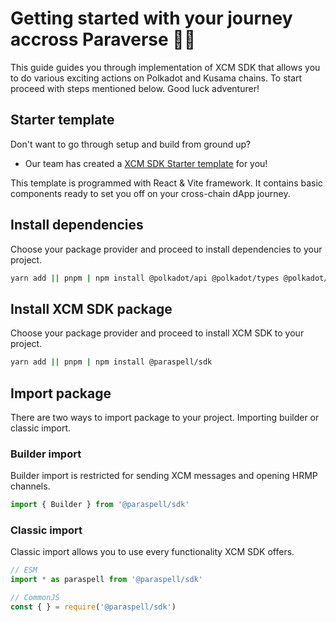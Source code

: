# Getting started with your journey accross Paraverse 👨‍🚀

This guide guides you through implementation of XCM SDK that allows you to do various exciting actions on Polkadot and Kusama chains. To start proceed with steps mentioned below. Good luck adventurer!

## Starter template
Don't want to go through setup and build from ground up? 
- Our team has created a [XCM SDK Starter template](https://github.com/paraspell/xcm-sdk-template) for you! 

This template is programmed with React & Vite framework. It contains basic components ready to set you off on your cross-chain dApp journey.

## Install dependencies
Choose your package provider and proceed to install dependencies to your project.
```sh
yarn add || pnpm | npm install @polkadot/api @polkadot/types @polkadot/api-base @polkadot/apps-config @polkadot/util
```

## Install XCM SDK package
Choose your package provider and proceed to install XCM SDK to your project.
```sh
yarn add || pnpm | npm install @paraspell/sdk
```

## Import package
There are two ways to import package to your project. Importing builder or classic import.

### Builder import
Builder import is restricted for sending XCM messages and opening HRMP channels.
```js
import { Builder } from '@paraspell/sdk'
```

### Classic import
Classic import allows you to use every functionality XCM SDK offers.
```js
// ESM
import * as paraspell from '@paraspell/sdk'

// CommonJS
const { } = require('@paraspell/sdk')
```

